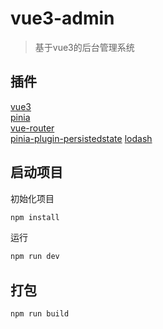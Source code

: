 # vue3-admin

> 基于vue3的后台管理系统

## 插件
[vue3](https://cn.vuejs.org/)  
[pinia](https://pinia.vuejs.org/zh/)  
[vue-router](https://router.vuejs.org/zh/)  
[pinia-plugin-persistedstate](pinia-plugin-persistedstate) 
[lodash](https://www.lodashjs.com/)


## 启动项目

初始化项目
```sh
npm install
```

运行
```sh
npm run dev
```

## 打包

```sh
npm run build
```
